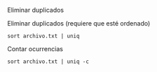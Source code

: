 Eliminar duplicados

Eliminar duplicados (requiere que esté ordenado)

```
sort archivo.txt | uniq
```

Contar ocurrencias

```
sort archivo.txt | uniq -c
```